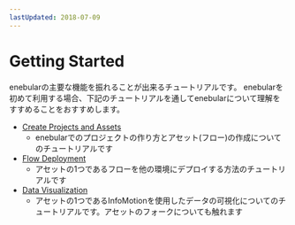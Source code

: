 ```yaml
---
lastUpdated: 2018-07-09
---
```


# Getting Started

enebularの主要な機能を振れることが出来るチュートリアルです。
enebularを初めて利用する場合、下記のチュートリアルを通してenebularについて理解をすすめることをおすすめします。

- [Create Projects and Assets](./CreateProjects.md)
  - enebularでのプロジェクトの作り方とアセット(フロー)の作成についてのチュートリアルです
- [Flow Deployment](./FlowDeployment.md)
  - アセットの1つであるフローを他の環境にデプロイする方法のチュートリアルです
- [Data Visualization](./DataVisualization.md)
  - アセットの1つであるInfoMotionを使用したデータの可視化についてのチュートリアルです。アセットのフォークについても触れます